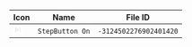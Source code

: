 | Icon | Name | File ID |
| ---  | ---  | ---     |
| ![](StepButton%20On.png) | `StepButton On` | `-3124502276902401420` |
